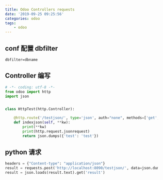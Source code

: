 ```yaml
---
title: Odoo Controllers requests
date: '2019-09-25 09:25:56'
categories: odoo
tags:
    - odoo
---
```


## conf 配置 dbfilter

`dbfilter=dbname`

## Controller 编写

```python
# -*- coding: utf-8 -*-
from odoo import http
import json


class HttpTest(http.Controller):

    @http.route('/testjson/', type='json', auth="none", methods=['get', 'post'])
    def indexjson(self, **kw):
        print(**kw)
        print(http.request.jsonrequest)
        return json.dumps({'test': 'test'})
```

## python 请求

```python
headers = {"Content-type": "application/json"}
result = requests.post('http://localhost:8090/testjson/', data=json.dumps({'1': '1'}), headers=headers)
result = json.loads(result.text).get('result')
```
